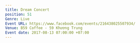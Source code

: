 ```yaml
---
title: Dream Concert
position: 51
Genre: Live
Event URL: https://www.facebook.com/events/216438025507934/
Venue: B59 Coffee - 59 Khương Trung
Event date: 2017-08-13 07:00:00 +07:00
---
```


